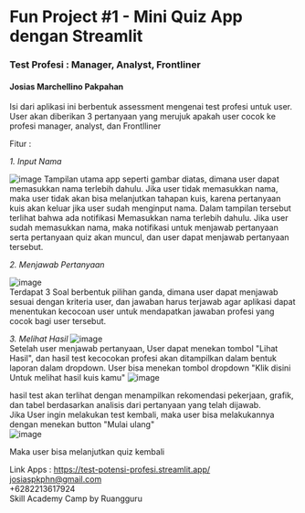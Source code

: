 # Fun Project #1 - Mini Quiz App dengan Streamlit

### Test Profesi : Manager, Analyst, Frontliner
#### Josias Marchellino Pakpahan

Isi dari aplikasi ini berbentuk assessment mengenai test profesi untuk user. User akan diberikan 3 pertanyaan yang merujuk apakah user cocok ke profesi manager, analyst, dan Frontlliner

Fitur :  

*1. Input Nama*  

   ![image](https://github.com/user-attachments/assets/bcda3032-8675-4e1a-ab01-b677d5cb801d)
   Tampilan utama app seperti gambar diatas, dimana user dapat memasukkan nama terlebih dahulu. Jika user tidak memasukkan nama, maka user tidak akan bisa melanjutkan tahapan kuis, karena pertanyaan kuis akan keluar jika user sudah menginput nama. Dalam tampilan tersebut terlihat bahwa ada notifikasi Memasukkan nama terlebih dahulu. Jika user sudah memasukkan nama, maka notifikasi untuk menjawab pertanyaan serta pertanyaan quiz akan muncul, dan user dapat menjawab pertanyaan tersebut.  
   
*2. Menjawab Pertanyaan*  

   ![image](https://github.com/user-attachments/assets/317217b1-e435-4500-9ecc-ef0cec039d25)  
   Terdapat 3 Soal berbentuk pilihan ganda, dimana user dapat menjawab sesuai dengan kriteria user, dan jawaban harus terjawab agar aplikasi dapat menentukan kecocoan user untuk mendapatkan jawaban profesi yang cocok bagi user tersebut.  
   
*3. Melihat Hasil*
   ![image](https://github.com/user-attachments/assets/cc4bb677-7c13-41ab-8ab5-83f289c9d0e9)  
Setelah user menjawab pertanyaan, User dapat menekan tombol "Lihat Hasil", dan hasil test kecocokan profesi akan ditampilkan dalam bentuk laporan dalam dropdown. User bisa menekan tombol dropdown "Klik disini Untuk melihat hasil kuis kamu"
   ![image](https://github.com/user-attachments/assets/bf676a5e-f01f-4997-a3b4-f89d3a2b24ed)  
   
   hasil test akan terlihat dengan menampilkan rekomendasi pekerjaan, grafik, dan tabel berdasarkan analisis dari pertanyaan yang telah dijawab.  
   Jika User ingin melakukan test kembali, maka user bisa melakukannya dengan menekan button "Mulai ulang"  
   ![image](https://github.com/user-attachments/assets/c8a2e7ce-24e4-41f8-bdee-1d9287f6b0e0)

   Maka user bisa melanjutkan quiz kembali


Link Apps : https://test-potensi-profesi.streamlit.app/  
josiaspkphn@gmail.com  
+6282213617924  
Skill Academy Camp by Ruangguru

